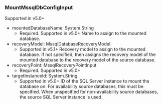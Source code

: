 ### MountMssqlDbConfigInput
Supported in v5.0+

- mountedDatabaseName: System.String
  - Required. Supported in v5.0+
      Name to assign to the mounted database.
- recoveryModel: MssqlDatabaseRecoveryModel
  - Supported in v5.1+
      Recovery model to assign to the mounted database. If not specified, then assigns the recovery model of the mounted database to the recovery model of the source database.
- recoveryPoint: MssqlRecoveryPointInput
  - Required. Supported in v5.0+
- targetInstanceId: System.String
  - Supported in v5.0+
      ID of the SQL Server instance to mount the database on. For availability source databases, this must be specified. When unspecified for non-availability source databases, the source SQL Server instance is used.
